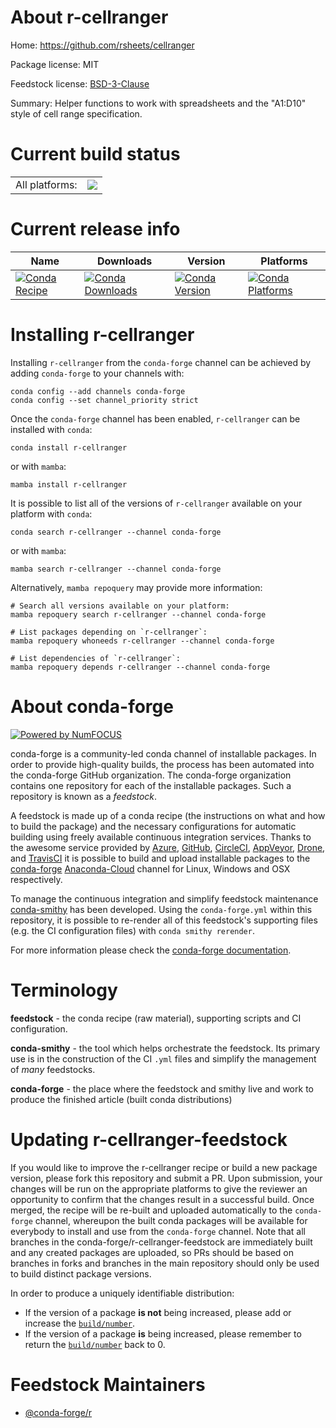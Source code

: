 About r-cellranger
==================

Home: https://github.com/rsheets/cellranger

Package license: MIT

Feedstock license: [BSD-3-Clause](https://github.com/conda-forge/r-cellranger-feedstock/blob/main/LICENSE.txt)

Summary: Helper functions to work with spreadsheets and the "A1:D10" style of cell range specification.

Current build status
====================


<table><tr><td>All platforms:</td>
    <td>
      <a href="https://dev.azure.com/conda-forge/feedstock-builds/_build/latest?definitionId=1027&branchName=main">
        <img src="https://dev.azure.com/conda-forge/feedstock-builds/_apis/build/status/r-cellranger-feedstock?branchName=main">
      </a>
    </td>
  </tr>
</table>

Current release info
====================

| Name | Downloads | Version | Platforms |
| --- | --- | --- | --- |
| [![Conda Recipe](https://img.shields.io/badge/recipe-r--cellranger-green.svg)](https://anaconda.org/conda-forge/r-cellranger) | [![Conda Downloads](https://img.shields.io/conda/dn/conda-forge/r-cellranger.svg)](https://anaconda.org/conda-forge/r-cellranger) | [![Conda Version](https://img.shields.io/conda/vn/conda-forge/r-cellranger.svg)](https://anaconda.org/conda-forge/r-cellranger) | [![Conda Platforms](https://img.shields.io/conda/pn/conda-forge/r-cellranger.svg)](https://anaconda.org/conda-forge/r-cellranger) |

Installing r-cellranger
=======================

Installing `r-cellranger` from the `conda-forge` channel can be achieved by adding `conda-forge` to your channels with:

```
conda config --add channels conda-forge
conda config --set channel_priority strict
```

Once the `conda-forge` channel has been enabled, `r-cellranger` can be installed with `conda`:

```
conda install r-cellranger
```

or with `mamba`:

```
mamba install r-cellranger
```

It is possible to list all of the versions of `r-cellranger` available on your platform with `conda`:

```
conda search r-cellranger --channel conda-forge
```

or with `mamba`:

```
mamba search r-cellranger --channel conda-forge
```

Alternatively, `mamba repoquery` may provide more information:

```
# Search all versions available on your platform:
mamba repoquery search r-cellranger --channel conda-forge

# List packages depending on `r-cellranger`:
mamba repoquery whoneeds r-cellranger --channel conda-forge

# List dependencies of `r-cellranger`:
mamba repoquery depends r-cellranger --channel conda-forge
```


About conda-forge
=================

[![Powered by
NumFOCUS](https://img.shields.io/badge/powered%20by-NumFOCUS-orange.svg?style=flat&colorA=E1523D&colorB=007D8A)](https://numfocus.org)

conda-forge is a community-led conda channel of installable packages.
In order to provide high-quality builds, the process has been automated into the
conda-forge GitHub organization. The conda-forge organization contains one repository
for each of the installable packages. Such a repository is known as a *feedstock*.

A feedstock is made up of a conda recipe (the instructions on what and how to build
the package) and the necessary configurations for automatic building using freely
available continuous integration services. Thanks to the awesome service provided by
[Azure](https://azure.microsoft.com/en-us/services/devops/), [GitHub](https://github.com/),
[CircleCI](https://circleci.com/), [AppVeyor](https://www.appveyor.com/),
[Drone](https://cloud.drone.io/welcome), and [TravisCI](https://travis-ci.com/)
it is possible to build and upload installable packages to the
[conda-forge](https://anaconda.org/conda-forge) [Anaconda-Cloud](https://anaconda.org/)
channel for Linux, Windows and OSX respectively.

To manage the continuous integration and simplify feedstock maintenance
[conda-smithy](https://github.com/conda-forge/conda-smithy) has been developed.
Using the ``conda-forge.yml`` within this repository, it is possible to re-render all of
this feedstock's supporting files (e.g. the CI configuration files) with ``conda smithy rerender``.

For more information please check the [conda-forge documentation](https://conda-forge.org/docs/).

Terminology
===========

**feedstock** - the conda recipe (raw material), supporting scripts and CI configuration.

**conda-smithy** - the tool which helps orchestrate the feedstock.
                   Its primary use is in the construction of the CI ``.yml`` files
                   and simplify the management of *many* feedstocks.

**conda-forge** - the place where the feedstock and smithy live and work to
                  produce the finished article (built conda distributions)


Updating r-cellranger-feedstock
===============================

If you would like to improve the r-cellranger recipe or build a new
package version, please fork this repository and submit a PR. Upon submission,
your changes will be run on the appropriate platforms to give the reviewer an
opportunity to confirm that the changes result in a successful build. Once
merged, the recipe will be re-built and uploaded automatically to the
`conda-forge` channel, whereupon the built conda packages will be available for
everybody to install and use from the `conda-forge` channel.
Note that all branches in the conda-forge/r-cellranger-feedstock are
immediately built and any created packages are uploaded, so PRs should be based
on branches in forks and branches in the main repository should only be used to
build distinct package versions.

In order to produce a uniquely identifiable distribution:
 * If the version of a package **is not** being increased, please add or increase
   the [``build/number``](https://docs.conda.io/projects/conda-build/en/latest/resources/define-metadata.html#build-number-and-string).
 * If the version of a package **is** being increased, please remember to return
   the [``build/number``](https://docs.conda.io/projects/conda-build/en/latest/resources/define-metadata.html#build-number-and-string)
   back to 0.

Feedstock Maintainers
=====================

* [@conda-forge/r](https://github.com/conda-forge/r/)

